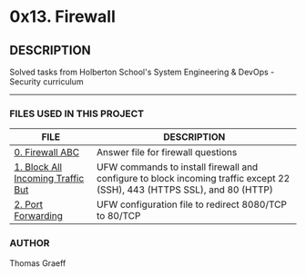 # 0x13. Firewall

## DESCRIPTION
Solved tasks from Holberton School's System Engineering & DevOps - Security curriculum

----

### FILES USED IN THIS PROJECT

FILE | DESCRIPTION
----|----
[0. Firewall ABC](./0-firewall_ABC) | Answer file for firewall questions
[1. Block All Incoming Traffic But](./1-block_all_incoming_traffic_but) | UFW commands to install firewall and configure to block incoming traffic except 22 (SSH), 443 (HTTPS SSL), and 80 (HTTP)
[2. Port Forwarding](./100-port_forwarding) | UFW configuration file to redirect 8080/TCP to 80/TCP


### AUTHOR
Thomas Graeff
